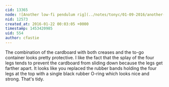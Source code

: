 ```yaml
---
cid: 13365
node: ![Another low-fi pendulum rig](../notes/tonyc/01-09-2016/another-low-fi-pendulum-rig)
nid: 12573
created_at: 2016-01-22 00:03:05 +0000
timestamp: 1453420985
uid: 554
author: cfastie
---
```


The combination of the cardboard with both creases and the to-go container looks pretty protective. I like the fact that the splay of the four legs tends to prevent the cardboard from sliding down because the legs get farther apart. It looks like you replaced the rubber bands holding the four legs at the top with a single black rubber O-ring which looks nice and strong. That's tidy.
